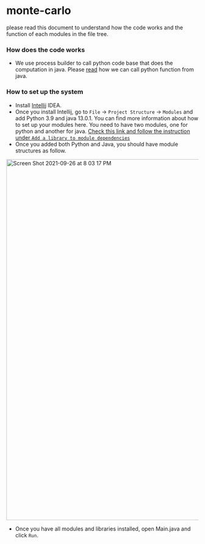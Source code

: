 # monte-carlo
please read this document to understand how the code works and the function of each modules in the file tree.

### How does the code works
- We use process builder to call python code base that does the computation in java. Please [read](https://www.baeldung.com/java-working-with-python) how we can call python function from java. 

### How to set up the system
- Install [Intellij](https://www.jetbrains.com/help/idea/installation-guide.html) IDEA.
- Once you install Intellij, go to ```File``` -> ```Project Structure``` -> ```Modules``` and add Python 3.9 and java 13.0.1. You can find more information about how to set up your modules here. You need to have two modules, one for python and another for java. [Check this link and follow the instruction under ```Add a library to module dependencies```﻿
](https://www.jetbrains.com/help/idea/library.html#define-a-module-library)
- Once you added both Python and Java, you should have module structures as follow. 
<img width="947" alt="Screen Shot 2021-09-26 at 8 03 17 PM" src="https://user-images.githubusercontent.com/42746765/134839522-2a4ef0fa-71e2-4325-bde4-806dcc26b5fb.png">

- Once you have all modules and libraries installed, open Main.java and click ```Run```.

